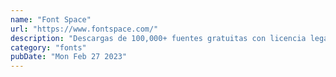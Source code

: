 ```yaml
---
name: "Font Space"
url: "https://www.fontspace.com/"
description: "Descargas de 100,000+ fuentes gratuitas con licencia legal que son perfectas para sus proyectos de diseño."
category: "fonts"
pubDate: "Mon Feb 27 2023"
---
```

